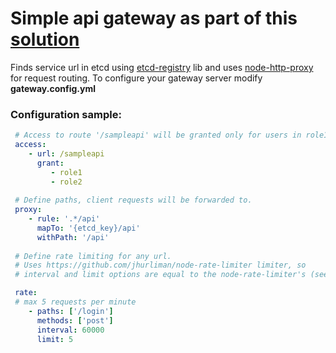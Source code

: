 # Simple api gateway as part of this [solution](https://github.com/byavv/funny-market)

Finds service url in etcd using [etcd-registry](https://www.npmjs.com/package/etcd-registry) lib and uses 
[node-http-proxy](https://github.com/nodejitsu/node-http-proxy) for request routing. 
To configure your gateway server modify **gateway.config.yml** 

### Configuration sample: 

```yml
 # Access to route '/sampleapi' will be granted only for users in role1 OR role2:
 access:
    - url: /sampleapi
      grant:      
         - role1
         - role2
            
 # Define paths, client requests will be forwarded to.
 proxy:
    - rule: '.*/api'
      mapTo: '{etcd_key}/api'
      withPath: '/api'
      
 # Define rate limiting for any url.
 # Uses https://github.com/jhurliman/node-rate-limiter limiter, so
 # interval and limit options are equal to the node-rate-limiter's (see link below)

 rate: 
 # max 5 requests per minute    
    - paths: ['/login']
      methods: ['post']
      interval: 60000
      limit: 5
```
